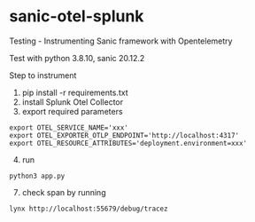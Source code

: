 # sanic-otel-splunk
Testing - Instrumenting Sanic framework with Opentelemetry

Test with python 3.8.10, sanic 20.12.2

Step to instrument
1. pip install -r requirements.txt
2. install Splunk Otel Collector
3. export required parameters
```
export OTEL_SERVICE_NAME='xxx'
export OTEL_EXPORTER_OTLP_ENDPOINT='http://localhost:4317'
export OTEL_RESOURCE_ATTRIBUTES='deployment.environment=xxx'
```
4. run 
```
python3 app.py
```
7. check span by running 
```
lynx http://localhost:55679/debug/tracez
```
